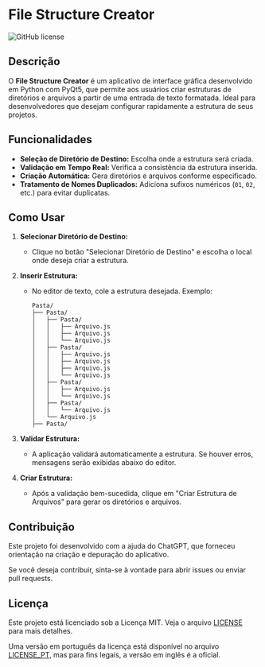 # File Structure Creator

![GitHub license](https://img.shields.io/github/license/psyrobss/file-structure-creator.svg)

## Descrição

O **File Structure Creator** é um aplicativo de interface gráfica desenvolvido em Python com PyQt5, que permite aos usuários criar estruturas de diretórios e arquivos a partir de uma entrada de texto formatada. Ideal para desenvolvedores que desejam configurar rapidamente a estrutura de seus projetos.

## Funcionalidades

- **Seleção de Diretório de Destino:** Escolha onde a estrutura será criada.
- **Validação em Tempo Real:** Verifica a consistência da estrutura inserida.
- **Criação Automática:** Gera diretórios e arquivos conforme especificado.
- **Tratamento de Nomes Duplicados:** Adiciona sufixos numéricos (`01`, `02`, etc.) para evitar duplicatas.

## Como Usar

1. **Selecionar Diretório de Destino:**
   - Clique no botão "Selecionar Diretório de Destino" e escolha o local onde deseja criar a estrutura.

2. **Inserir Estrutura:**
   - No editor de texto, cole a estrutura desejada. Exemplo:
     ```
     Pasta/
     ├── Pasta/
     │   ├── Pasta/
     │   │   ├── Arquivo.js
     │   │   ├── Arquivo.js
     │   │   └── Arquivo.js
     │   ├── Pasta/
     │   │   ├── Arquivo.js
     │   │   ├── Arquivo.js
     │   │   ├── Arquivo.js
     │   │   └── Arquivo.js
     │   ├── Pasta/
     │   │   ├── Arquivo.js
     │   │   └── Arquivo.js
     │   ├── Pasta/
     │   │   └── Arquivo.js
     │   └── Arquivo.js
     ├── Pasta/
     ```

3. **Validar Estrutura:**
   - A aplicação validará automaticamente a estrutura. Se houver erros, mensagens serão exibidas abaixo do editor.

4. **Criar Estrutura:**
   - Após a validação bem-sucedida, clique em "Criar Estrutura de Arquivos" para gerar os diretórios e arquivos.

## Contribuição

Este projeto foi desenvolvido com a ajuda do ChatGPT, que forneceu orientação na criação e depuração do aplicativo.

Se você deseja contribuir, sinta-se à vontade para abrir issues ou enviar pull requests.

## Licença

Este projeto está licenciado sob a Licença MIT. Veja o arquivo [LICENSE](LICENSE) para mais detalhes.

Uma versão em português da licença está disponível no arquivo [LICENSE_PT](LICENSE_PT), mas para fins legais, a versão em inglês é a oficial.